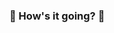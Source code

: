 ### 👋 How's it going? 👋

<!--
**dgood55/dgood55** is a ✨ _special_ ✨ repository because its `README.md` (this file) appears on your GitHub profile.

Here are some ideas to get you started:

- 🔭 I’m currently working on: Learning statistics, machine learning, and data science concepts and applying them in code
- 💬 Ask me about: Ancient religious symbols
- 📫 How to reach me: https://www.linkedin.com/in/drew-goodwin369/
-->
